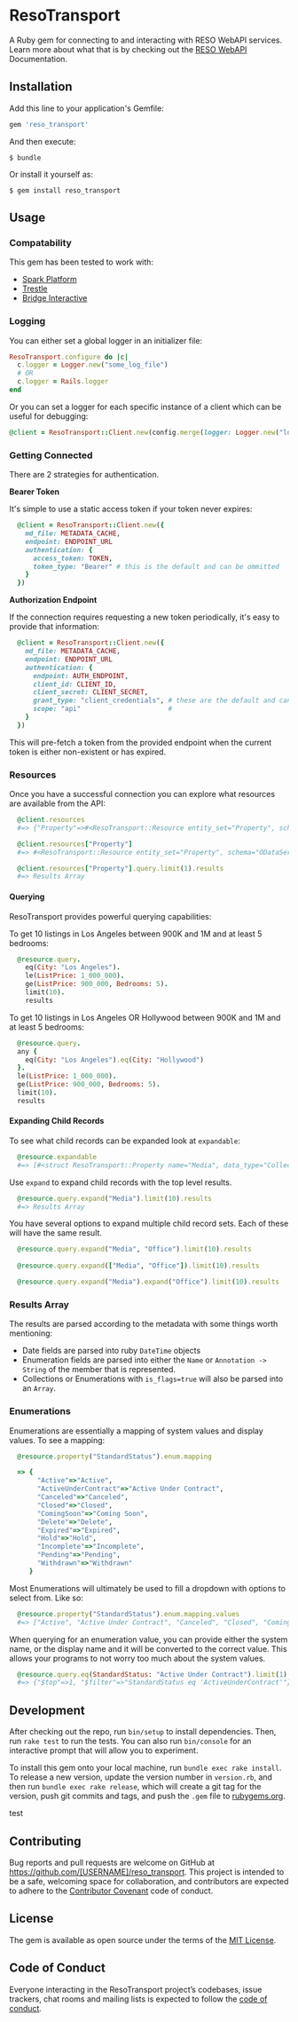 # ResoTransport

A Ruby gem for connecting to and interacting with RESO WebAPI services.  Learn more about what that is by checking out the [RESO WebAPI](https://www.reso.org/reso-web-api/) Documentation.

## Installation

Add this line to your application's Gemfile:

```ruby
gem 'reso_transport'
```

And then execute:

    $ bundle

Or install it yourself as:

    $ gem install reso_transport

## Usage


### Compatability

This gem has been tested to work with:

* [Spark Platform](https://sparkplatform.com)
* [Trestle](https://trestle.corelogic.com)
* [Bridge Interactive](https://www.bridgeinteractive.com)


### Logging

You can either set a global logger in an initializer file:

```ruby
ResoTransport.configure do |c|
  c.logger = Logger.new("some_log_file")
  # OR
  c.logger = Rails.logger
end

```
Or you can set a logger for each specific instance of a client which can be useful for debugging:

```ruby
@client = ResoTransport::Client.new(config.merge(logger: Logger.new("logfile")))
```


### Getting Connected

There are 2 strategies for authentication. 

**Bearer Token**

It's simple to use a static access token if your token never expires:

```ruby
  @client = ResoTransport::Client.new({
    md_file: METADATA_CACHE,
    endpoint: ENDPOINT_URL
    authentication: {
      access_token: TOKEN,
      token_type: "Bearer" # this is the default and can be ommitted
    }
  })
```


**Authorization Endpoint**

If the connection requires requesting a new token periodically, it's easy to provide that information:

```ruby
  @client = ResoTransport::Client.new({
    md_file: METADATA_CACHE,
    endpoint: ENDPOINT_URL
    authentication: {
      endpoint: AUTH_ENDPOINT,
      client_id: CLIENT_ID,
      client_secret: CLIENT_SECRET,
      grant_type: "client_credentials", # these are the default and can be ommitted
      scope: "api"                      # 
    }
  })
```

This will pre-fetch a token from the provided endpoint when the current token is either non-existent or has expired.


### Resources

Once you have a successful connection you can explore what resources are available from the API:


```ruby
  @client.resources
  #=> {"Property"=>#<ResoTransport::Resource entity_set="Property", schema="ODataService">, "Office"=>#<ResoTransport::Resource entity_set="Office", schema="ODataService">, "Member"=>#<ResoTransport::Resource entity_set="Member", schema="ODataService">}

  @client.resources["Property"]
  #=> #<ResoTransport::Resource entity_set="Property", schema="ODataService"> 

  @client.resources["Property"].query.limit(1).results
  #=> Results Array
```

#### Querying

ResoTransport provides powerful querying capabilities:

To get 10 listings in Los Angeles between 900K and 1M and at least 5 bedrooms:
```ruby
  @resource.query.
    eq(City: "Los Angeles").
    le(ListPrice: 1_000_000).
    ge(ListPrice: 900_000, Bedrooms: 5).
    limit(10).
    results
```

To get 10 listings in Los Angeles OR Hollywood between 900K and 1M and at least 5 bedrooms:
```ruby
  @resource.query.
  any {
    eq(City: "Los Angeles").eq(City: "Hollywood")
  }.
  le(ListPrice: 1_000_000).
  ge(ListPrice: 900_000, Bedrooms: 5).
  limit(10).
  results
```

#### Expanding Child Records

To see what child records can be expanded look at `expandable`:

```ruby
  @resource.expandable
  #=> [#<struct ResoTransport::Property name="Media", data_type="Collection(RESO.Media)", attrs={"Name"=>"Media", "Type"=>"Collection(RESO.Media)"}, multi=true, enum=nil, complex_type=nil, entity_type=#<struct ResoTransport::EntityType name="Media", base_type=nil, primary_key="MediaKey", schema="CoreLogic.DataStandard.RESO.DD">> ...] 
```

Use `expand` to expand child records with the top level results.

```ruby
  @resource.query.expand("Media").limit(10).results
  #=> Results Array
```

You have several options to expand multiple child record sets. Each of these will have the same result.

```ruby
  @resource.query.expand("Media", "Office").limit(10).results
  
  @resource.query.expand(["Media", "Office"]).limit(10).results

  @resource.query.expand("Media").expand("Office").limit(10).results
```

### Results Array

The results are parsed according to the metadata with some things worth mentioning:

* Date fields are parsed into ruby `DateTime` objects
* Enumeration fields are parsed into either the `Name` or `Annotation -> String` of the member that is represented.
* Collections or Enumerations with `is_flags=true` will also be parsed into an `Array`.

### Enumerations

Enumerations are essentially a mapping of system values and display values.  To see a mapping:

```ruby
  @resource.property("StandardStatus").enum.mapping

  => {
       "Active"=>"Active",
       "ActiveUnderContract"=>"Active Under Contract",
       "Canceled"=>"Canceled",
       "Closed"=>"Closed",
       "ComingSoon"=>"Coming Soon",
       "Delete"=>"Delete",
       "Expired"=>"Expired",
       "Hold"=>"Hold",
       "Incomplete"=>"Incomplete",
       "Pending"=>"Pending",
       "Withdrawn"=>"Withdrawn"
     }
```

Most Enumerations will ultimately be used to fill a dropdown with options to select from.  Like so:

```ruby
  @resource.property("StandardStatus").enum.mapping.values
  #=> ["Active", "Active Under Contract", "Canceled", "Closed", "Coming Soon", "Delete", "Expired", "Hold", "Incomplete", "Pending", "Withdrawn"]
```

When querying for an enumeration value, you can provide either the system name, or the display name and it will be converted to the correct value. This allows your programs to not worry too much about the system values.

```ruby
  @resource.query.eq(StandardStatus: "Active Under Contract").limit(1).compile_params
  #=> {"$top"=>1, "$filter"=>"StandardStatus eq 'ActiveUnderContract'"} 
```

## Development

After checking out the repo, run `bin/setup` to install dependencies. Then, run `rake test` to run the tests. You can also run `bin/console` for an interactive prompt that will allow you to experiment.

To install this gem onto your local machine, run `bundle exec rake install`. To release a new version, update the version number in `version.rb`, and then run `bundle exec rake release`, which will create a git tag for the version, push git commits and tags, and push the `.gem` file to [rubygems.org](https://rubygems.org).

test

## Contributing

Bug reports and pull requests are welcome on GitHub at https://github.com/[USERNAME]/reso_transport. This project is intended to be a safe, welcoming space for collaboration, and contributors are expected to adhere to the [Contributor Covenant](http://contributor-covenant.org) code of conduct.

## License

The gem is available as open source under the terms of the [MIT License](https://opensource.org/licenses/MIT).

## Code of Conduct

Everyone interacting in the ResoTransport project’s codebases, issue trackers, chat rooms and mailing lists is expected to follow the [code of conduct](https://github.com/[USERNAME]/reso_transport/blob/master/CODE_OF_CONDUCT.md).
